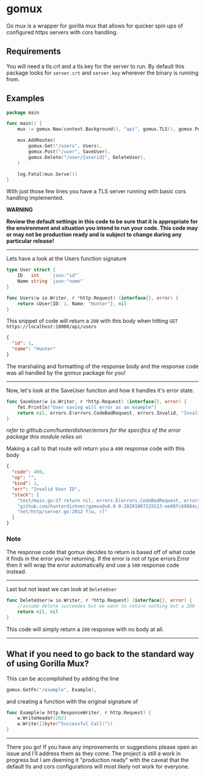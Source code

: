 # gomux
Go mux is a wrapper for gorilla mux that allows for quicker spin ups of configured https servers with cors handling.

## Requirements

You will need a tls.crt and a tls.key for the server to run. By default this package looks for `server.crt` and `server.key` wherever the binary is running from.

## Examples

```go
package main

func main() {
	mux := gomux.New(context.Background(), "api", gomux.TLS(), gomux.Port(10000))

	mux.AddRoutes(
		gomux.Get("/users", Users),
		gomux.Post("/user", SaveUser),
		gomux.Delete("/user/{userid}", DeleteUser),
	)

	log.Fatal(mux.Serve())
}
```

With just those few lines you have a TLS server running with basic cors handling implemented. 

**WARNING**

**Review the default settings in this code to be sure that it is appropriate for the environment and situation you intend to run your code. This code may or may not be production ready and is subject to change during any particular release!**

---

Lets have a look at the Users function signature

```go
type User struct {
	ID   int    `json:"id"`
	Name string `json:"name"`
}

func Users(w io.Writer, r *http.Request) (interface{}, error) {
	return &User{ID: 1, Name: "Hunter"}, nil
}
```

This snippet of code will return a `200` with this body when hitting
`GET https://localhost:10000/api/users`

```json
{
  "id": 1,
  "name": "Hunter"
}
```

The marshaling and formatting of the response body and the response code was all handled by the gomux package for you! 

---

Now, let's look at the SaveUser function and how it handles it's error state.

```go
func SaveUser(w io.Writer, r *http.Request) (interface{}, error) {
	fmt.Println("User saving will error as an example")
	return nil, errors.E(errors.CodeBadRequest, errors.Invalid, "Invalid User ID")
}
```
*refer to github.com/hunterdishner/errors for the specifics of the error package this module relies on*

Making a call to that route will return you a `400` response code with this body

```json
{
  "code": 400,
  "op": "",
  "kind": 1,
  "err": "Invalid User ID",
  "stack": [
    "test/main.go:37 return nil, errors.E(errors.CodeBadRequest, errors.Invalid, \"Invalid User ID\")",
    "github.com/hunterdishner/gomux@v0.0.0-20201007225513-ee88fc69884c/gomux.go:231 data, err := fn(w, r)",
    "net/http/server.go:2012 f(w, r)"
  ]
}
```

### Note
The response code that gomux decides to return is based off of what code it finds in the error you're returning. If the error is not of type errors.Error then it will wrap the error automatically and use a `500` response code instead. 

---


Last but not least we can look at `DeleteUser`

```go
func DeleteUser(w io.Writer, r *http.Request) (interface{}, error) {
	//assume delete succeedes but we want to return nothing but a 200
	return nil, nil
}
```

This code will simply return a `200` response with no body at all.


---

## What if you need to go back to the standard way of using Gorilla Mux?

This can be accomplished by adding the line
```go
gomux.GetFn("/example", Example),
```

and creating a function with the original signature of 

```go
func Example(w http.ResponseWriter, r http.Request) {
	w.WriteHeader(202)
	w.Write([]byte("Successful Call!"))
}
```

---

There you go! If you have any improvements or suggestions please open an issue and I'll address them as they come. The project is still a work in progress but I am deeming it "production ready" with the caveat that the default tls and cors configurations will most likely not work for everyone.


